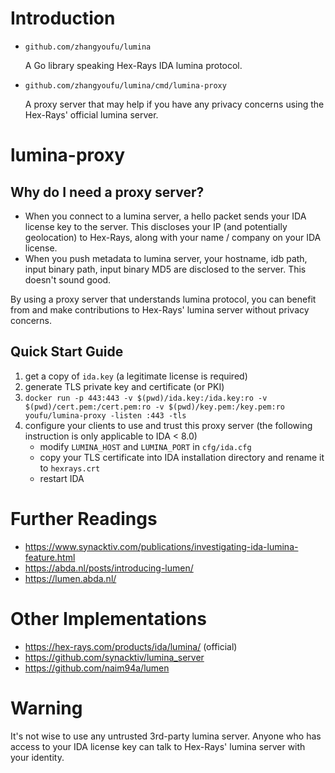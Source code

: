 # Introduction

* `github.com/zhangyoufu/lumina`

  A Go library speaking Hex-Rays IDA lumina protocol.

* `github.com/zhangyoufu/lumina/cmd/lumina-proxy`

  A proxy server that may help if you have any privacy concerns using the Hex-Rays' official lumina server.

# lumina-proxy

## Why do I need a proxy server?

* When you connect to a lumina server, a hello packet sends your IDA license key to the server.
  This discloses your IP (and potentially geolocation) to Hex-Rays, along with your name / company on your IDA license.
* When you push metadata to lumina server, your hostname, idb path, input binary path, input binary MD5 are disclosed to the server.
  This doesn't sound good.

By using a proxy server that understands lumina protocol, you can benefit from and make contributions to Hex-Rays' lumina server without privacy concerns.

## Quick Start Guide

1. get a copy of `ida.key` (a legitimate license is required)
2. generate TLS private key and certificate (or PKI)
3. `docker run -p 443:443 -v $(pwd)/ida.key:/ida.key:ro -v $(pwd)/cert.pem:/cert.pem:ro -v $(pwd)/key.pem:/key.pem:ro youfu/lumina-proxy -listen :443 -tls`
4. configure your clients to use and trust this proxy server (the following instruction is only applicable to IDA < 8.0)
   * modify `LUMINA_HOST` and `LUMINA_PORT` in `cfg/ida.cfg`
   * copy your TLS certificate into IDA installation directory and rename it to `hexrays.crt`
   * restart IDA

# Further Readings

* https://www.synacktiv.com/publications/investigating-ida-lumina-feature.html
* https://abda.nl/posts/introducing-lumen/
* https://lumen.abda.nl/

# Other Implementations

* https://hex-rays.com/products/ida/lumina/ (official)
* https://github.com/synacktiv/lumina_server
* https://github.com/naim94a/lumen

# Warning

It's not wise to use any untrusted 3rd-party lumina server.
Anyone who has access to your IDA license key can talk to Hex-Rays' lumina server with your identity.
